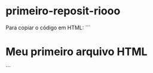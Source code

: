 # primeiro-reposit-riooo

Para copiar o código em HTML:
´´´
<html>
  <h1>Meu primeiro arquivo HTML</h1>
</html>
´´´
